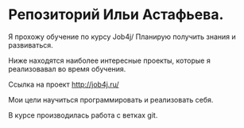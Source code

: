 # Репозиторий Ильи Астафьева.

Я прохожу обучение по курсу Job4j/ Планирую получить знания и развиваться.

Ниже находятся наиболее интересные проекты, которые я реализовавал во время обучения.

Ссылка на проект http://job4j.ru/

Мои цели научиться программировать и реализовать себя.

В курсе производилась работа с ветках git.